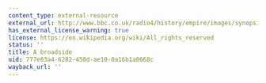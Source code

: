 ```yaml
---
content_type: external-resource
external_url: http://www.bbc.co.uk/radio4/history/empire/images/synopsis/23.jpg
has_external_license_warning: true
license: https://en.wikipedia.org/wiki/All_rights_reserved
status: ''
title: A broadside
uid: 777e03a4-6282-450d-ae10-0a16b1a0668c
wayback_url: ''
---
```

